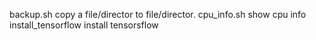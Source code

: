 backup.sh  copy a file/director to file/director.<time>
cpu_info.sh   show cpu info
install_tensorflow install tensorsflow
